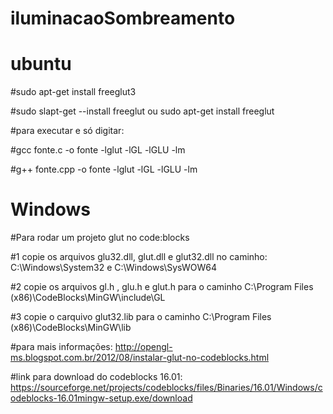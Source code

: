 # iluminacaoSombreamento

# ubuntu

#sudo apt-get install freeglut3

#sudo slapt-get --install freeglut ou sudo apt-get install freeglut

#para executar e só digitar:

#gcc fonte.c -o fonte -lglut -lGL -lGLU -lm

#g++ fonte.cpp -o fonte -lglut -lGL -lGLU -lm

# Windows
#Para rodar um projeto glut no code:blocks

#1 copie os arquivos glu32.dll, glut.dll e glut32.dll no caminho: C:\Windows\System32 e C:\Windows\SysWOW64

#2 copie os arquivos gl.h , glu.h e glut.h para o caminho C:\Program Files (x86)\CodeBlocks\MinGW\include\GL

#3 copie o carquivo glut32.lib para o caminho C:\Program Files (x86)\CodeBlocks\MinGW\lib

#para mais informações: http://opengl-ms.blogspot.com.br/2012/08/instalar-glut-no-codeblocks.html

#link para download do codeblocks 16.01: https://sourceforge.net/projects/codeblocks/files/Binaries/16.01/Windows/codeblocks-16.01mingw-setup.exe/download

